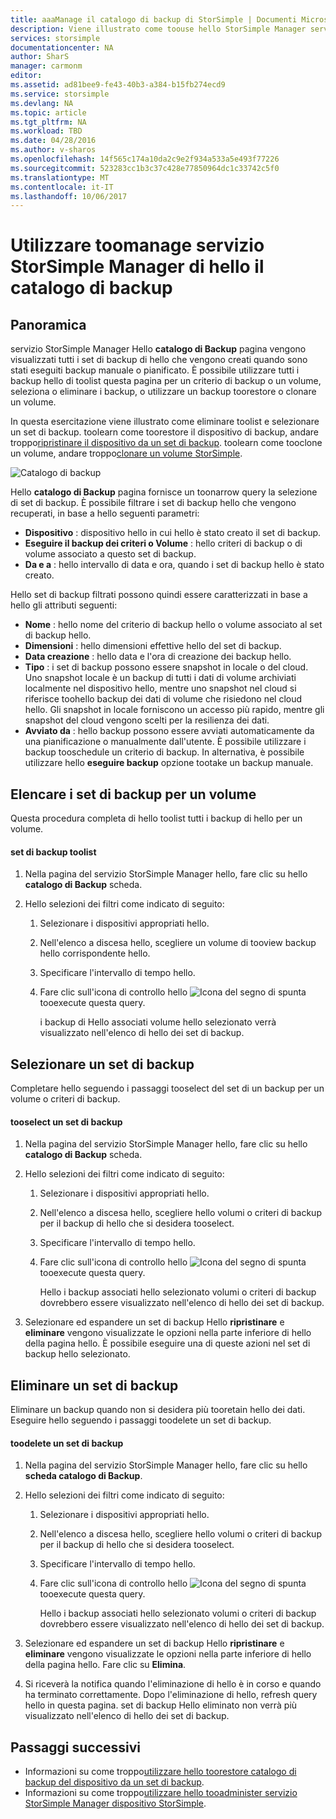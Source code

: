 ```yaml
---
title: aaaManage il catalogo di backup di StorSimple | Documenti Microsoft
description: Viene illustrato come toouse hello StorSimple Manager servizio catalogo di Backup pagina toolist, selezionare ed eliminare i set di backup per un volume.
services: storsimple
documentationcenter: NA
author: SharS
manager: carmonm
editor: 
ms.assetid: ad81bee9-fe43-40b3-a384-b15fb274ecd9
ms.service: storsimple
ms.devlang: NA
ms.topic: article
ms.tgt_pltfrm: NA
ms.workload: TBD
ms.date: 04/28/2016
ms.author: v-sharos
ms.openlocfilehash: 14f565c174a10da2c9e2f934a533a5e493f77226
ms.sourcegitcommit: 523283cc1b3c37c428e77850964dc1c33742c5f0
ms.translationtype: MT
ms.contentlocale: it-IT
ms.lasthandoff: 10/06/2017
---
```

# <a name="use-hello-storsimple-manager-service-toomanage-your-backup-catalog"></a>Utilizzare toomanage servizio StorSimple Manager di hello il catalogo di backup
## <a name="overview"></a>Panoramica
servizio StorSimple Manager Hello **catalogo di Backup** pagina vengono visualizzati tutti i set di backup di hello che vengono creati quando sono stati eseguiti backup manuale o pianificato. È possibile utilizzare tutti i backup hello di toolist questa pagina per un criterio di backup o un volume, seleziona o eliminare i backup, o utilizzare un backup toorestore o clonare un volume.

In questa esercitazione viene illustrato come eliminare toolist e selezionare un set di backup. toolearn come toorestore il dispositivo di backup, andare troppo[ripristinare il dispositivo da un set di backup](storsimple-restore-from-backup-set.md). toolearn come tooclone un volume, andare troppo[clonare un volume StorSimple](storsimple-clone-volume.md).

![Catalogo di backup](./media/storsimple-manage-backup-catalog/backupcatalog.png) 

Hello **catalogo di Backup** pagina fornisce un toonarrow query la selezione di set di backup. È possibile filtrare i set di backup hello che vengono recuperati, in base a hello seguenti parametri:

* **Dispositivo** : dispositivo hello in cui hello è stato creato il set di backup.
* **Eseguire il backup dei criteri o Volume** : hello criteri di backup o di volume associato a questo set di backup.
* **Da e a** : hello intervallo di data e ora, quando i set di backup hello è stato creato.

Hello set di backup filtrati possono quindi essere caratterizzati in base a hello gli attributi seguenti:

* **Nome** : hello nome del criterio di backup hello o volume associato al set di backup hello.
* **Dimensioni** : hello dimensioni effettive hello del set di backup.
* **Data creazione** : hello data e l'ora di creazione dei backup hello. 
* **Tipo** : i set di backup possono essere snapshot in locale o del cloud. Uno snapshot locale è un backup di tutti i dati di volume archiviati localmente nel dispositivo hello, mentre uno snapshot nel cloud si riferisce toohello backup dei dati di volume che risiedono nel cloud hello. Gli snapshot in locale forniscono un accesso più rapido, mentre gli snapshot del cloud vengono scelti per la resilienza dei dati.
* **Avviato da** : hello backup possono essere avviati automaticamente da una pianificazione o manualmente dall'utente. È possibile utilizzare i backup tooschedule un criterio di backup. In alternativa, è possibile utilizzare hello **eseguire backup** opzione tootake un backup manuale.

## <a name="list-backup-sets-for-a-volume"></a>Elencare i set di backup per un volume
Questa procedura completa di hello toolist tutti i backup di hello per un volume.

#### <a name="toolist-backup-sets"></a>set di backup toolist
1. Nella pagina del servizio StorSimple Manager hello, fare clic su hello **catalogo di Backup** scheda.
2. Hello selezioni dei filtri come indicato di seguito:
   
   1. Selezionare i dispositivi appropriati hello.
   2. Nell'elenco a discesa hello, scegliere un volume di tooview backup hello corrispondente hello.
   3. Specificare l'intervallo di tempo hello.
   4. Fare clic sull'icona di controllo hello ![Icona del segno di spunta](./media/storsimple-manage-backup-catalog/HCS_CheckIcon.png) tooexecute questa query.
      
      i backup di Hello associati volume hello selezionato verrà visualizzato nell'elenco di hello dei set di backup.

## <a name="select-a-backup-set"></a>Selezionare un set di backup
Completare hello seguendo i passaggi tooselect del set di un backup per un volume o criteri di backup.

#### <a name="tooselect-a-backup-set"></a>tooselect un set di backup
1. Nella pagina del servizio StorSimple Manager hello, fare clic su hello **catalogo di Backup** scheda.
2. Hello selezioni dei filtri come indicato di seguito:
   
   1. Selezionare i dispositivi appropriati hello.
   2. Nell'elenco a discesa hello, scegliere hello volumi o criteri di backup per il backup di hello che si desidera tooselect.
   3. Specificare l'intervallo di tempo hello.
   4. Fare clic sull'icona di controllo hello ![Icona del segno di spunta](./media/storsimple-manage-backup-catalog/HCS_CheckIcon.png) tooexecute questa query.
      
      Hello i backup associati hello selezionato volumi o criteri di backup dovrebbero essere visualizzato nell'elenco di hello dei set di backup.
3. Selezionare ed espandere un set di backup Hello **ripristinare** e **eliminare** vengono visualizzate le opzioni nella parte inferiore di hello della pagina hello. È possibile eseguire una di queste azioni nel set di backup hello selezionato.

## <a name="delete-a-backup-set"></a>Eliminare un set di backup
Eliminare un backup quando non si desidera più tooretain hello dei dati. Eseguire hello seguendo i passaggi toodelete un set di backup.

#### <a name="toodelete-a-backup-set"></a>toodelete un set di backup
1. Nella pagina del servizio StorSimple Manager hello, fare clic su hello **scheda catalogo di Backup**.
2. Hello selezioni dei filtri come indicato di seguito:
   
   1. Selezionare i dispositivi appropriati hello.
   2. Nell'elenco a discesa hello, scegliere hello volumi o criteri di backup per il backup di hello che si desidera tooselect.
   3. Specificare l'intervallo di tempo hello.
   4. Fare clic sull'icona di controllo hello ![Icona del segno di spunta](./media/storsimple-manage-backup-catalog/HCS_CheckIcon.png) tooexecute questa query.
      
      Hello i backup associati hello selezionato volumi o criteri di backup dovrebbero essere visualizzato nell'elenco di hello dei set di backup.
3. Selezionare ed espandere un set di backup Hello **ripristinare** e **eliminare** vengono visualizzate le opzioni nella parte inferiore di hello della pagina hello. Fare clic su **Elimina**.
4. Si riceverà la notifica quando l'eliminazione di hello è in corso e quando ha terminato correttamente. Dopo l'eliminazione di hello, refresh query hello in questa pagina. set di backup Hello eliminato non verrà più visualizzato nell'elenco di hello dei set di backup.

## <a name="next-steps"></a>Passaggi successivi
* Informazioni su come troppo[utilizzare hello toorestore catalogo di backup del dispositivo da un set di backup](storsimple-restore-from-backup-set.md).
* Informazioni su come troppo[utilizzare hello tooadminister servizio StorSimple Manager dispositivo StorSimple](storsimple-manager-service-administration.md).

